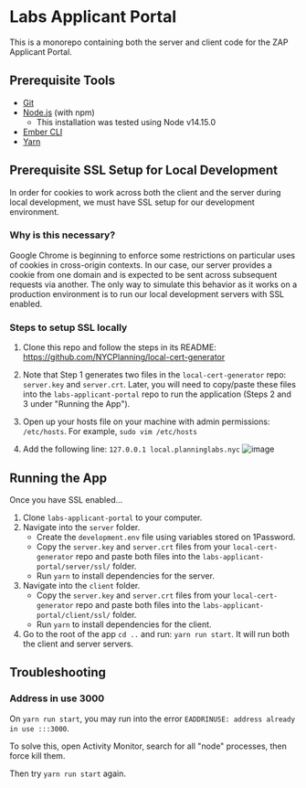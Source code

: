 # Labs Applicant Portal

This is a monorepo containing both the server and client code for the ZAP Applicant Portal.

## Prerequisite Tools

* [Git](https://git-scm.com/)
* [Node.js](https://nodejs.org/) (with npm)
  - This installation was tested using Node v14.15.0
* [Ember CLI](https://ember-cli.com/)
* [Yarn](https://yarnpkg.com/)

## Prerequisite SSL Setup for Local Development
In order for cookies to work across both the client and the server during local development, we must have SSL setup for our development environment.

### Why is this necessary?
Google Chrome is beginning to enforce some restrictions on particular uses of cookies in cross-origin contexts. In our case, our server provides a cookie from one domain and is expected to be sent across subsequent requests via another. The only way to simulate this behavior as it works on a production environment is to run our local development servers with SSL enabled.

### Steps to setup SSL locally
1. Clone this repo and follow the steps in its README: https://github.com/NYCPlanning/local-cert-generator

2. Note that Step 1 generates two files in the `local-cert-generator` repo: `server.key` and `server.crt`. Later, you will need to copy/paste these files into the `labs-applicant-portal` repo to run the application (Steps 2 and 3 under "Running the App").

3. Open up your hosts file on your machine with admin permissions: `/etc/hosts`. For example, `sudo vim /etc/hosts`

4. Add the following line: `127.0.0.1 local.planninglabs.nyc` ![image](https://user-images.githubusercontent.com/3311663/78998629-fc437e00-7b16-11ea-81ef-edb19b4b1d90.png)


## Running the App
Once you have SSL enabled...
1. Clone `labs-applicant-portal` to your computer.
2. Navigate into the `server` folder.
    - Create the `development.env` file using variables stored on 1Password.
    - Copy the `server.key` and `server.crt` files from your `local-cert-generator` repo and paste both files into the `labs-applicant-portal/server/ssl/` folder.
    - Run `yarn` to install dependencies for the server.
3. Navigate into the `client` folder.
    - Copy the `server.key` and `server.crt` files from your `local-cert-generator` repo and paste both files into the `labs-applicant-portal/client/ssl/` folder.
    - Run `yarn` to install dependencies for the client.
4. Go to the root of the app `cd ..` and run: `yarn run start`. It will run both the client and server servers.

## Troubleshooting

### Address in use 3000

On `yarn run start`, you may run into the error `EADDRINUSE: address already in use :::3000`. 

To solve this, open Activity Monitor, search for all "node" processes, then force kill them.

Then try `yarn run start` again.

